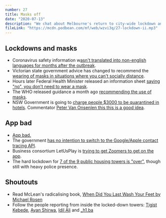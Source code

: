 ```yaml
---
number: 27
title: Masks off
date: "2020-07-13"
description: "We chat about Melbourne's return to city-wide lockdown and the ongoing police presence at the nine inner-city public housing blocks. Then we get personal, talking about our own paths to radical politics."
fileLink: "https://mcdn.podbean.com/mf/web/wzvi3q/27-lockdown-ii.mp3"
---
```


## Lockdowns and masks

- Coronavirus safety information w[asn't translated into non-english languages for months after the outbreak](https://www.theage.com.au/national/victoria/there-was-nothing-translation-delay-raises-questions-about-virus-information-to-migrant-communities-20200624-p555us.html).
- Victorian state government advice has changed to recommend the [wearing of masks in situations where you can't socially distance](https://www.abc.net.au/news/2020-07-10/coronavirus-wearing-mask-advice-to-change-on-vic-covid19-threat/12441828).
- Hours later Federal Health Minister released an information sheet [saying "no", you don't need to wear a mask](https://twitter.com/GregHuntMP/status/1281509175118516225).  
- The WHO released guidance a month ago [recommending the use of masks](https://www.who.int/publications/i/item/advice-on-the-use-of-masks-in-the-community-during-home-care-and-in-healthcare-settings-in-the-context-of-the-novel-coronavirus-(2019-ncov)-outbreak).
- NSW Government is going to [charge people $3000 to be quarantined in hotels](https://www.smh.com.au/national/nsw/returning-travellers-will-need-to-fork-out-3000-for-nsw-hotel-quarantine-20200711-p55b4w.html). Commentator [Peter Van Onsenlen this this is a good idea](https://twitter.com/vanOnselenP).

## App bad

- [App bad.](https://www.heraldsun.com.au/technology/melbourne-man-claims-covidsafe-tracking-app-failed-to-notify-him-about-close-contact-with-positive-case/news-story/9b3b13bf1a9a284fc765c724c3885c9d) 
- The government [has no intention to switch to the Google/Apple contact tracing API](https://www.smh.com.au/technology/there-s-no-way-we-re-shifting-australia-rules-out-apple-google-coronavirus-tracing-method-20200629-p5573s.html).
- Business consortium LetUsPlay is [trying to get Zoomers to get on the app](https://www.tiktok.com/@user186231517/video/6847454901870529798). 
- The hard lockdown for [7 of the 9 public housing towers is "over"](https://thenewdaily.com.au/news/coronavirus/2020/07/10/melbourne-public-housing-lockdown-ends/), though still with heavy police presence.

## Shoutouts

- Read McLean's radicalising book, [When Did You Last Wash Your Feet by Michael Rosen](https://www.goodreads.com/book/show/1375919.When_Did_You_Last_Wash_Your_Feet_)
- Follow the people reporting from inside the locked-down towers: [Tigist Kebede](https://twitter.com/therapybytigist), [Ayan Shirwa](https://twitter.com/waa_ayaan), [Idil Ali](https://www.instagram.com/_idilali/) and [_h1.ba](https://www.instagram.com/_h1.ba/)